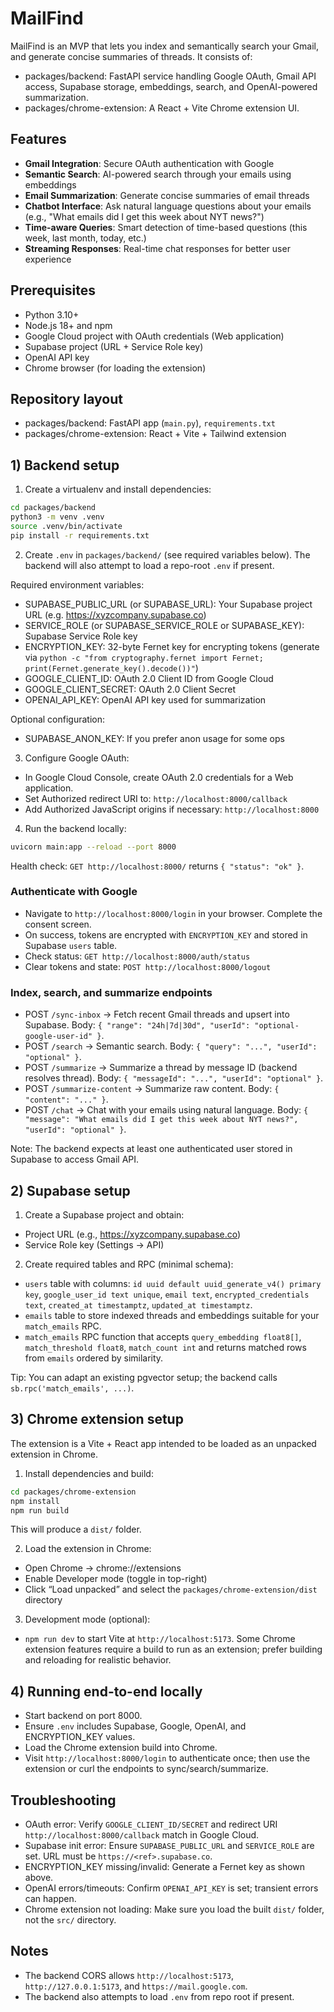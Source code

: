 # MailFind

MailFind is an MVP that lets you index and semantically search your Gmail, and generate concise summaries of threads. It consists of:

- packages/backend: FastAPI service handling Google OAuth, Gmail API access, Supabase storage, embeddings, search, and OpenAI-powered summarization.
- packages/chrome-extension: A React + Vite Chrome extension UI.

## Features

- **Gmail Integration**: Secure OAuth authentication with Google
- **Semantic Search**: AI-powered search through your emails using embeddings
- **Email Summarization**: Generate concise summaries of email threads
- **Chatbot Interface**: Ask natural language questions about your emails (e.g., "What emails did I get this week about NYT news?")
- **Time-aware Queries**: Smart detection of time-based questions (this week, last month, today, etc.)
- **Streaming Responses**: Real-time chat responses for better user experience

## Prerequisites

- Python 3.10+
- Node.js 18+ and npm
- Google Cloud project with OAuth credentials (Web application)
- Supabase project (URL + Service Role key)
- OpenAI API key
- Chrome browser (for loading the extension)

## Repository layout

- packages/backend: FastAPI app (`main.py`), `requirements.txt`
- packages/chrome-extension: React + Vite + Tailwind extension

## 1) Backend setup

1. Create a virtualenv and install dependencies:

```bash
cd packages/backend
python3 -m venv .venv
source .venv/bin/activate
pip install -r requirements.txt
```

2. Create `.env` in `packages/backend/` (see required variables below). The backend will also attempt to load a repo-root `.env` if present.

Required environment variables:

- SUPABASE_PUBLIC_URL (or SUPABASE_URL): Your Supabase project URL (e.g. https://xyzcompany.supabase.co)
- SERVICE_ROLE (or SUPABASE_SERVICE_ROLE or SUPABASE_KEY): Supabase Service Role key
- ENCRYPTION_KEY: 32-byte Fernet key for encrypting tokens (generate via `python -c "from cryptography.fernet import Fernet; print(Fernet.generate_key().decode())"`)
- GOOGLE_CLIENT_ID: OAuth 2.0 Client ID from Google Cloud
- GOOGLE_CLIENT_SECRET: OAuth 2.0 Client Secret
- OPENAI_API_KEY: OpenAI API key used for summarization

Optional configuration:

- SUPABASE_ANON_KEY: If you prefer anon usage for some ops

3. Configure Google OAuth:

- In Google Cloud Console, create OAuth 2.0 credentials for a Web application.
- Set Authorized redirect URI to: `http://localhost:8000/callback`
- Add Authorized JavaScript origins if necessary: `http://localhost:8000`

4. Run the backend locally:

```bash
uvicorn main:app --reload --port 8000
```

Health check: `GET http://localhost:8000/` returns `{ "status": "ok" }`.

### Authenticate with Google

- Navigate to `http://localhost:8000/login` in your browser. Complete the consent screen.
- On success, tokens are encrypted with `ENCRYPTION_KEY` and stored in Supabase `users` table.
- Check status: `GET http://localhost:8000/auth/status`
- Clear tokens and state: `POST http://localhost:8000/logout`

### Index, search, and summarize endpoints

- POST `/sync-inbox` → Fetch recent Gmail threads and upsert into Supabase. Body: `{ "range": "24h|7d|30d", "userId": "optional-google-user-id" }`.
- POST `/search` → Semantic search. Body: `{ "query": "...", "userId": "optional" }`.
- POST `/summarize` → Summarize a thread by message ID (backend resolves thread). Body: `{ "messageId": "...", "userId": "optional" }`.
- POST `/summarize-content` → Summarize raw content. Body: `{ "content": "..." }`.
- POST `/chat` → Chat with your emails using natural language. Body: `{ "message": "What emails did I get this week about NYT news?", "userId": "optional" }`.

Note: The backend expects at least one authenticated user stored in Supabase to access Gmail API.

## 2) Supabase setup

1. Create a Supabase project and obtain:

- Project URL (e.g., https://xyzcompany.supabase.co)
- Service Role key (Settings → API)

2. Create required tables and RPC (minimal schema):

- `users` table with columns: `id uuid default uuid_generate_v4() primary key`, `google_user_id text unique`, `email text`, `encrypted_credentials text`, `created_at timestamptz`, `updated_at timestamptz`.
- `emails` table to store indexed threads and embeddings suitable for your `match_emails` RPC.
- `match_emails` RPC function that accepts `query_embedding float8[]`, `match_threshold float8`, `match_count int` and returns matched rows from `emails` ordered by similarity.

Tip: You can adapt an existing pgvector setup; the backend calls `sb.rpc('match_emails', ...)`.

## 3) Chrome extension setup

The extension is a Vite + React app intended to be loaded as an unpacked extension in Chrome.

1. Install dependencies and build:

```bash
cd packages/chrome-extension
npm install
npm run build
```

This will produce a `dist/` folder.

2. Load the extension in Chrome:

- Open Chrome → chrome://extensions
- Enable Developer mode (toggle in top-right)
- Click “Load unpacked” and select the `packages/chrome-extension/dist` directory

3. Development mode (optional):

- `npm run dev` to start Vite at `http://localhost:5173`. Some Chrome extension features require a build to run as an extension; prefer building and reloading for realistic behavior.

## 4) Running end-to-end locally

- Start backend on port 8000.
- Ensure `.env` includes Supabase, Google, OpenAI, and ENCRYPTION_KEY values.
- Load the Chrome extension build into Chrome.
- Visit `http://localhost:8000/login` to authenticate once; then use the extension or curl the endpoints to sync/search/summarize.

## Troubleshooting

- OAuth error: Verify `GOOGLE_CLIENT_ID/SECRET` and redirect URI `http://localhost:8000/callback` match in Google Cloud.
- Supabase init error: Ensure `SUPABASE_PUBLIC_URL` and `SERVICE_ROLE` are set. URL must be `https://<ref>.supabase.co`.
- ENCRYPTION_KEY missing/invalid: Generate a Fernet key as shown above.
- OpenAI errors/timeouts: Confirm `OPENAI_API_KEY` is set; transient errors can happen.
- Chrome extension not loading: Make sure you load the built `dist/` folder, not the `src/` directory.

## Notes

- The backend CORS allows `http://localhost:5173`, `http://127.0.0.1:5173`, and `https://mail.google.com`.
- The backend also attempts to load `.env` from repo root if present.
